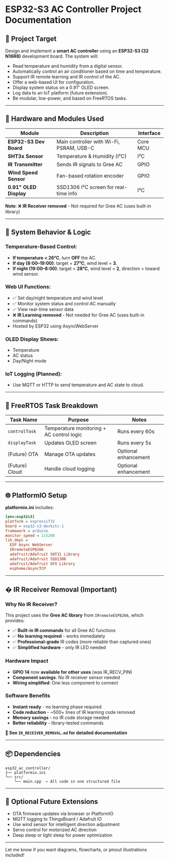 # ESP32-S3 AC Controller Project Documentation

## 🎯 Project Target

Design and implement a **smart AC controller** using an **ESP32-S3 (32 N16R8)** development board. The system will:

- Read temperature and humidity from a digital sensor.
- Automatically control an air conditioner based on time and temperature.
- Support IR remote learning and IR control of the AC.
- Offer a web-based UI for configuration.
- Display system status on a 0.91" OLED screen.
- Log data to an IoT platform (future extension).
- Be modular, low-power, and based on FreeRTOS tasks.

---

## 🔌 Hardware and Modules Used

| Module                 | Description                              | Interface |
| ---------------------- | ---------------------------------------- | --------- |
| **ESP32-S3 Dev Board** | Main controller with Wi-Fi, PSRAM, USB-C | Core MCU  |
| **SHT3x Sensor**       | Temperature & Humidity (I²C)             | I²C       |
| **IR Transmitter**     | Sends IR signals to Gree AC              | GPIO      |
| **Wind Speed Sensor**  | Fan-based rotation encoder               | GPIO      |
| **0.91" OLED Display** | SSD1306 I²C screen for real-time info    | I²C       |

**Note**: ❌ **IR Receiver removed** - Not required for Gree AC (uses built-in library)

---

## 🧠 System Behavior & Logic

### Temperature-Based Control:

- **If temperature < 26°C**, turn **OFF** the AC.
- **If day (8:00–19:00)**: target = **27°C**, wind level = **3**.
- **If night (19:00–8:00)**: target = **28°C**, wind level = **2**, direction = toward wind sensor.

### Web UI Functions:

- ✅ Set day/night temperature and wind level
- ✅ Monitor system status and control AC manually  
- ✅ View real-time sensor data
- ❌ **IR Learning removed** - Not needed for Gree AC (uses built-in commands)
- Hosted by ESP32 using AsyncWebServer

### OLED Display Shows:

- Temperature
- AC status
- Day/Night mode

### IoT Logging (Planned):

- Use MQTT or HTTP to send temperature and AC state to cloud.

---

## 🧵 FreeRTOS Task Breakdown

| Task Name      | Purpose                                   | Notes                |
| -------------- | ----------------------------------------- | -------------------- |
| `controlTask`  | Temperature monitoring + AC control logic | Runs every 60s       |
| `displayTask`  | Updates OLED screen                       | Runs every 5s        |
| (Future) OTA   | Manage OTA updates                        | Optional enhancement |
| (Future) Cloud | Handle cloud logging                      | Optional enhancement |

---

## 🌐 PlatformIO Setup

**platformio.ini** includes:

```ini
[env:esp32s3]
platform = espressif32
board = esp32-s3-devkitc-1
framework = arduino
monitor_speed = 115200
lib_deps =
  ESP Async WebServer
  IRremoteESP8266
  adafruit/Adafruit SHT31 Library
  adafruit/Adafruit SSD1306
  adafruit/Adafruit GFX Library
  esphome/AsyncTCP
```

---

## � **IR Receiver Removal (Important)**

### **Why No IR Receiver?**
This project uses the **Gree AC library** from `IRremoteESP8266`, which provides:
- ✅ **Built-in IR commands** for all Gree AC functions
- ✅ **No learning required** - works immediately 
- ✅ **Professional-grade** IR codes (more reliable than captured ones)
- ✅ **Simplified hardware** - only IR LED needed

### **Hardware Impact**
- **GPIO 14** now **available for other uses** (was IR_RECV_PIN)
- **Component savings**: No IR receiver sensor needed
- **Wiring simplified**: One less component to connect

### **Software Benefits**  
- **Instant ready** - no learning phase required
- **Code reduction** - ~500+ lines of IR learning code removed
- **Memory savings** - no IR code storage needed
- **Better reliability** - library-tested commands

**📄 See `IR_RECEIVER_REMOVAL.md` for detailed documentation**

---

## 📦 Dependencies

```
esp32_ac_controller/
├── platformio.ini
└── src/
    └── main.cpp  ← All code in one structured file
```

---

## 🚀 Optional Future Extensions

- OTA firmware updates via browser or PlatformIO
- MQTT logging to ThingsBoard / Adafruit IO
- Use wind sensor for intelligent direction adjustment
- Servo control for motorized AC direction
- Deep sleep or light sleep for power optimization

---

Let me know if you want diagrams, flowcharts, or pinout illustrations included!

